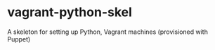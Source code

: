 vagrant-python-skel
===================

A skeleton for setting up Python, Vagrant machines (provisioned with Puppet)
